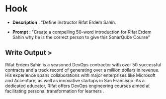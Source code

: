 # Hook

- **Description** : "Define instructor Rifat Erdem Sahin.

- **Prompt** : "Create a compelling 50-word introduction for Rifat Erdem Sahin why he is the correct person to give this SonarQube Course"

## Write Output >

​Rifat Erdem Sahin is a seasoned DevOps contractor with over 50 successful contracts and a track record of generating over a million dollars in revenue. His experience spans collaborations with major enterprises like Microsoft and Accenture, as well as innovative startups in San Francisco. As a dedicated educator, Rifat offers DevOps engineering courses aimed at facilitating personal transformation for learners .​
